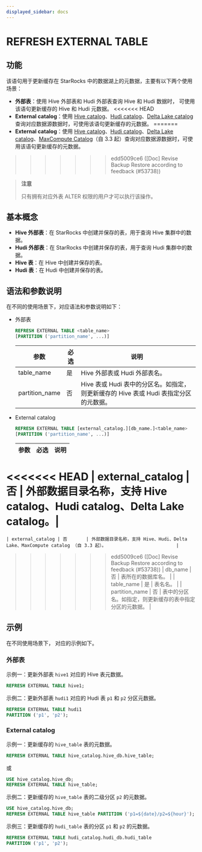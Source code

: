 ```yaml
---
displayed_sidebar: docs
---
```


# REFRESH EXTERNAL TABLE

## 功能

该语句用于更新缓存在 StarRocks 中的数据湖上的元数据，主要有以下两个使用场景：

- **外部表**：使用 Hive 外部表和 Hudi 外部表查询 Hive 和 Hudi 数据时， 可使用该语句更新缓存的 Hive 和 Hudi 元数据。
<<<<<<< HEAD
- **External catalog**：使用 [Hive catalog](../../../data_source/catalog/hive_catalog.md)、[Hudi catalog](../../../data_source/catalog/hudi_catalog.md)、[Delta Lake catalog](../../../data_source/catalog/deltalake_catalog.md) 查询对应数据源数据时，可使用该语句更新缓存的元数据。
=======
- **External catalog**：使用 [Hive catalog](../../../data_source/catalog/hive_catalog.md)、[Hudi catalog](../../../data_source/catalog/hudi_catalog.md)、[Delta Lake catalog](../../../data_source/catalog/deltalake_catalog.md)、[MaxCompute Catalog](../../../data_source/catalog/maxcompute_catalog.md)（自 3.3 起）查询对应数据源数据时，可使用该语句更新缓存的元数据。
>>>>>>> edd5009ce6 ([Doc] Revise Backup Restore according to feedback (#53738))

> **注意**
>
> 只有拥有对应外表 ALTER 权限的用户才可以执行该操作。

## 基本概念

- **Hive 外部表**：在 StarRocks 中创建并保存的表，用于查询 Hive 集群中的数据。
- **Hudi 外部表**：在 StarRocks 中创建并保存的表，用于查询 Hudi 集群中的数据。
- **Hive 表**：在 Hive 中创建并保存的表。
- **Hudi 表**：在 Hudi 中创建并保存的表。

## 语法和参数说明

在不同的使用场景下，对应语法和参数说明如下：

- 外部表

    ```SQL
    REFRESH EXTERNAL TABLE <table_name>
    [PARTITION ('partition_name', ...)]
    ```

    | **参数**       | **必选** | **说明**                                                     |
    | -------------- | -------- | ------------------------------------------------------------ |
    | table_name     | 是       | Hive 外部表或 Hudi 外部表名。                                |
    | partition_name | 否       | Hive 表或 Hudi 表中的分区名。如指定，则更新缓存的 Hive 表或 Hudi 表指定分区的元数据。 |

- External catalog

    ```SQL
    REFRESH EXTERNAL TABLE [external_catalog.][db_name.]<table_name>
    [PARTITION ('partition_name', ...)]
    ```

    | **参数**         | **必选** | **说明**                                                     |
    | ---------------- | -------- | ------------------------------------------------------------ |
<<<<<<< HEAD
    | external_catalog | 否       | 外部数据目录名称，支持 Hive catalog、Hudi catalog、Delta Lake catalog。|
=======
    | external_catalog | 否       | 外部数据目录名称，支持 Hive、Hudi、Delta Lake、MaxCompute catalog （自 3.3 起）。                          |
>>>>>>> edd5009ce6 ([Doc] Revise Backup Restore according to feedback (#53738))
    | db_name          | 否       | 表所在的数据库名。                            |
    | table_name       | 是       | 表名名。                                        |
    | partition_name   | 否       | 表中的分区名。如指定，则更新缓存的表中指定分区的元数据。 |

## 示例

在不同使用场景下， 对应的示例如下。

### 外部表

示例一：更新外部表 `hive1` 对应的 Hive 表元数据。

```SQL
REFRESH EXTERNAL TABLE hive1;
```

示例二：更新外部表 `hudi1` 对应的 Hudi 表 `p1` 和 `p2` 分区元数据。

```SQL
REFRESH EXTERNAL TABLE hudi1
PARTITION ('p1', 'p2');
```

### External catalog

示例一：更新缓存的 `hive_table` 表的元数据。

```SQL
REFRESH EXTERNAL TABLE hive_catalog.hive_db.hive_table;
```

或

```SQL
USE hive_catalog.hive_db;
REFRESH EXTERNAL TABLE hive_table;
```

示例二：更新缓存的 `hive_table` 表的二级分区 `p2` 的元数据。

```SQL
USE hive_catalog.hive_db;
REFRESH EXTERNAL TABLE hive_table PARTITION ('p1=${date}/p2=${hour}');
```

示例三：更新缓存的 `hudi_table` 表的分区 `p1` 和 `p2` 的元数据。

```SQL
REFRESH EXTERNAL TABLE hudi_catalog.hudi_db.hudi_table
PARTITION ('p1', 'p2');
```
